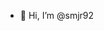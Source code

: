 - 👋 Hi, I’m @smjr92


<!---
smjr92/smjr92 is a ✨ special ✨ repository because its `README.md` (this file) appears on your GitHub profile.
You can click the Preview link to take a look at your changes.
--->
